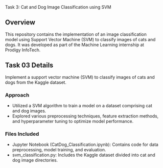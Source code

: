 Task 3: Cat and Dog Image Classification using SVM

## Overview
This repository contains the implementation of an image classification model using Support Vector Machine (SVM) to classify images of cats and dogs. It was developed as part of the Machine Learning internship at Prodigy InfoTech.

## Task 03 Details

Implement a support vector machine (SVM) to classify images of cats and dogs from the Kaggle dataset.

### Approach
- Utilized a SVM algorithm to train a model on a dataset comprising cat and dog images.
- Explored various preprocessing techniques, feature extraction methods, and hyperparameter tuning to optimize model performance.

### Files Included
- Jupyter Notebook (CatDog_Classification.ipynb): Contains code for data preprocessing, model training, and evaluation.
- svm_classification.py: Includes the Kaggle dataset divided into cat and dog image directories.



